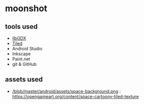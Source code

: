 # moonshot

## tools used

* [libGDX](https://libgdx.badlogicgames.com/)
* [Tiled](https://www.mapeditor.org/)
* Android Studio
* Inkscape
* Paint.net
* git & GitHub

## assets used

* [/blob/master/android/assets/space-background.png](/blob/master/android/assets/space-background.png) : https://opengameart.org/content/space-cartoony-tiled-texture
